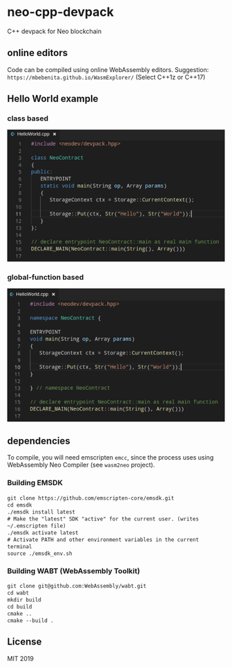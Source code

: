 # neo-cpp-devpack
C++ devpack for Neo blockchain


## online editors

Code can be compiled using online WebAssembly editors.
Suggestion: `https://mbebenita.github.io/WasmExplorer/` (Select C++1z or C++17)

## Hello World example

### class based 

![](./Example-ClassHelloWorld.png)

### global-function based 

![](./Example-HelloWorld.png)


## dependencies

To compile, you will need emscripten `emcc`, since the process uses using WebAssembly Neo Compiler (see `wasm2neo` project).

### Building EMSDK

```
git clone https://github.com/emscripten-core/emsdk.git
cd emsdk
./emsdk install latest
# Make the "latest" SDK "active" for the current user. (writes ~/.emscripten file)
./emsdk activate latest
# Activate PATH and other environment variables in the current terminal
source ./emsdk_env.sh
```

### Building WABT (WebAssembly Toolkit)

```
git clone git@github.com:WebAssembly/wabt.git
cd wabt
mkdir build
cd build
cmake ..
cmake --build .
```


## License

MIT 2019
